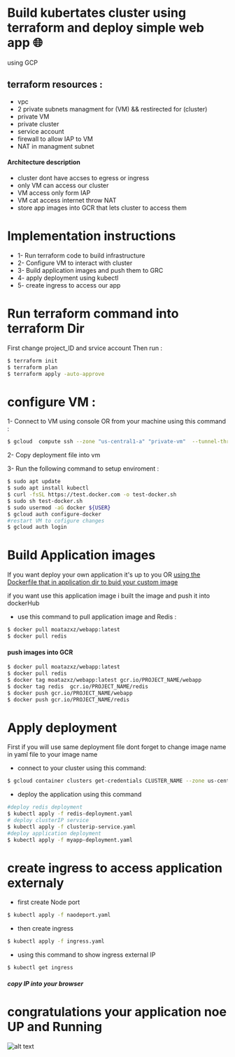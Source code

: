 # Build kubertates cluster using terraform and deploy simple web app   🌐
using GCP

## terraform resources :

  - vpc 
  - 2 private subnets managment for (VM) && restirected for (cluster)
  - private VM 
  - private cluster 
  - service account 
  - firewall to allow IAP to VM
  - NAT in managment subnet 
  #### Architecture description 
  - cluster dont have accses to egress or ingress
  - only VM can access our cluster 
  - VM access only form IAP 
  - VM cat access internet throw NAT  
  - store app images into GCR that lets cluster to access them 
# Implementation instructions
 -  1- Run terraform code to build infrastructure
 -  2- Configure VM to interact with cluster 
 -  3- Build application images and push them to GRC
 -  4- apply deployment using kubectl
 -  5- create ingress to access our app 

# Run terraform command into terraform Dir
First change project_ID and srvice account 
Then run :
```bash
$ terraform init 
$ terraform plan 
$ terraform apply -auto-approve
```

# configure VM :
1- Connect to VM using console OR from your machine using this command :

```bash
$ gcloud  compute ssh --zone "us-central1-a" "private-vm"  --tunnel-through-iap --project "PROJECT_NAME"
```
2- Copy deployment file into vm 

3- Run the following command to setup enviroment :

```bash
$ sudo apt update
$ sudo apt install kubectl
$ curl -fsSL https://test.docker.com -o test-docker.sh
$ sudo sh test-docker.sh
$ sudo usermod -aG docker ${USER}
$ gcloud auth configure-docker
#restart VM to cofigure changes 
$ gcloud auth login
```

# Build Application  images 
If you want deploy your own application it's up to you OR  [using the Dockerfile that in application dir to buid your custom image](https://github.com/Moatazxz/gcp-gke-cluster-project/tree/main/application)

if you want use this application image i built the image and push it into dockerHub
- use this command to pull application image and Redis  :

```bash
$ docker pull moatazxz/webapp:latest
$ docker pull redis
```
#### push images into GCR

```bash
$ docker pull moatazxz/webapp:latest
$ docker pull redis
$ docker tag moatazxz/webapp:latest gcr.io/PROJECT_NAME/webapp
$ docker tag redis  gcr.io/PROJECT_NAME/redis
$ docker push gcr.io/PROJECT_NAME/webapp
$ docker push gcr.io/PROJECT_NAME/redis
```
# Apply deployment 
First if you will use same deployment file dont forget to change image name in yaml file to your image name  
- connect to your cluster using this command: 
 
```bash
$ gcloud container clusters get-credentials CLUSTER_NAME --zone us-central1-a --project PROJECT_NAME
```

- deploy the application using this command 

```bash
#deploy redis deployment  
$ kubectl apply -f redis-deployment.yaml
# deploy clusterIP service 
$ kubectl apply -f clusterip-service.yaml
#deploy application deployment
$ kubectl apply -f myapp-deployment.yaml
```

# create ingress to access  application externaly
- first  create Node port
 
 
```bash
$ kubectl apply -f naodeport.yaml
```

- then create ingress 

 
```bash
$ kubectl apply -f ingress.yaml
```

- using this command to show ingress external IP 

```bash
$ kubectl get ingress
```
##### copy IP into your browser 

# congratulations your application noe UP and Running 

![alt text](https://github.com/Moatazxz/gcp-gke-cluster-project/blob/main/screenshots/browser.png)


